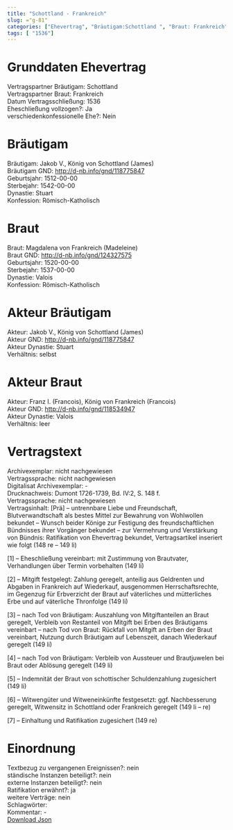 ```yaml
---
title: "Schottland - Frankreich"
slug: ="g-81"
categories: ["Ehevertrag", "Bräutigam:Schottland ", "Braut: Frankreich", "Eheschließung vollzogen?:Ja", "verschiedenkonfessionelle Ehe?:Nein", "Dynastie Bräutigam:Stuart", "Akteur Bräutigam:Jakob V., König von Schottland (James)", "Akteur Braut:Franz I. (Francois), König von Frankreich (Francois)", "Textbezug?:nein", "Ständisch?:nein", "Ratifikation?:ja", "Sonstiges?:nein", "Bräutigam:Schottland ", "Braut: Frankreich"]
tags: [ "1536"]
---
```

<!--more-->

# Grunddaten Ehevertrag

Vertragspartner Bräutigam: Schottland <br>
Vertragspartner Braut: Frankreich<br>
Datum Vertragsschließung: 1536<br>
Eheschließung vollzogen?: Ja<br>
verschiedenkonfessionelle Ehe?: Nein<br>
# Bräutigam

Bräutigam: Jakob V., König von Schottland (James)<br>
Bräutigam GND: http://d-nb.info/gnd/118775847<br>
Geburtsjahr: 1512-00-00<br>
Sterbejahr: 1542-00-00<br>
Dynastie: Stuart<br>
Konfession: Römisch-Katholisch<br>
# Braut

Braut: Magdalena von Frankreich (Madeleine)<br>
Braut GND: http://d-nb.info/gnd/124327575<br>
Geburtsjahr: 1520-00-00<br>
Sterbejahr: 1537-00-00<br>
Dynastie: Valois<br>
Konfession: Römisch-Katholisch<br>
# Akteur Bräutigam

Akteur: Jakob V., König von Schottland (James)<br>
Akteur GND: http://d-nb.info/gnd/118775847<br>
Akteur Dynastie: Stuart<br>
Verhältnis: selbst<br>
# Akteur Braut

Akteur: Franz I. (Francois), König von Frankreich (Francois)<br>
Akteur GND: http://d-nb.info/gnd/118534947<br>
Akteur Dynastie: Valois<br>
Verhältnis: leer<br>
# Vertragstext

Archivexemplar: nicht nachgewiesen<br>
Vertragssprache: nicht nachgewiesen<br>
Digitalisat Archivexemplar: -<br>
Drucknachweis: Dumont 1726-1739, Bd. IV:2, S. 148 f.<br>
Vertragssprache: nicht nachgewiesen<br>
Vertragsinhalt: [Prä] – untrennbare Liebe und Freundschaft, Blutverwandtschaft als bestes Mittel zur Bewahrung von Wohlwollen bekundet – Wunsch beider Könige zur Festigung des freundschaftlichen Bündnisses ihrer Vorgänger bekundet – zur Vermehrung und Verstärkung von Bündnis: Ratifikation von Ehevertrag bekundet, Vertragsartikel inseriert wie folgt (148 re – 149 li)

[1] – Eheschließung vereinbart: mit Zustimmung von Brautvater, Verhandlungen über Termin vorbehalten (149 li)

[2] – Mitgift festgelegt: Zahlung geregelt, anteilig aus Geldrenten und Abgaben in Frankreich auf Wiederkauf, ausgenommen Herrschaftsrechte, im Gegenzug für Erbverzicht der Braut auf väterliches und mütterliches Erbe und auf väterliche Thronfolge (149 li)

[3] – nach Tod von Bräutigam: Auszahlung von Mitgiftanteilen an Braut geregelt, Verbleib von Restanteil von Mitgift bei Erben des Bräutigams vereinbart – nach Tod von Braut: Rückfall von Mitgift an Erben der Braut vereinbart, Nutzung durch Bräutigam auf Lebenszeit, danach Wiederkauf geregelt (149 li)

[4] – nach Tod von Bräutigam: Verbleib von Aussteuer und Brautjuwelen bei Braut oder Ablösung geregelt (149 li)

[5] – Indemnität der Braut von schottischer Schuldenzahlung zugesichert (149 li)

[6] – Witwengüter und Witweneinkünfte festgesetzt: ggf. Nachbesserung geregelt, Witwensitz in Schottland oder Frankreich geregelt (149 li – re)

[7] – Einhaltung und Ratifikation zugesichert (149 re)
<br>
# Einordnung

Textbezug zu vergangenen Ereignissen?: nein<br>
ständische Instanzen beteiligt?: nein<br>
externe Instanzen beteiligt?: nein<br>
Ratifikation erwähnt?: ja<br>
weitere Verträge: nein<br>
Schlagwörter: <br>
Kommentar: -<br>
[Download Json](/vertraege/vertrag-81.json)